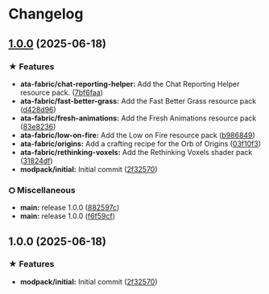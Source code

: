# Changelog

## [1.0.0](https://github.com/jjszaniszlo/aloha-to-adventures/compare/ata-fabric-v1.0.0...ata-fabric-v1.0.0) (2025-06-18)


### ★ Features

* **ata-fabric/chat-reporting-helper:** Add the Chat Reporting Helper resource pack. ([7bf6faa](https://github.com/jjszaniszlo/aloha-to-adventures/commit/7bf6faabf892bc1989a3c6b0825caf25cb18baa5))
* **ata-fabric/fast-better-grass:** Add the Fast Better Grass resource pack ([d428d96](https://github.com/jjszaniszlo/aloha-to-adventures/commit/d428d9658923a7d88c7f5c55c41e6f44374929a7))
* **ata-fabric/fresh-animations:** Add the Fresh Animations resource pack ([83e8236](https://github.com/jjszaniszlo/aloha-to-adventures/commit/83e8236abe4d74677d694b8ea243bb673cf5181f))
* **ata-fabric/low-on-fire:** Add the Low on Fire resource pack ([b986849](https://github.com/jjszaniszlo/aloha-to-adventures/commit/b986849b6296ed4b35413a0ac36784065faa76ad))
* **ata-fabric/origins:** Add a crafting recipe for the Orb of Origins ([03f10f3](https://github.com/jjszaniszlo/aloha-to-adventures/commit/03f10f3f36724f0e2798652157ca1c2cf175cfe6))
* **ata-fabric/rethinking-voxels:** Add the Rethinking Voxels shader pack ([31824df](https://github.com/jjszaniszlo/aloha-to-adventures/commit/31824dfedfd7c5d82ee7ba5c20facdc46165f203))
* **modpack/initial:** Initial commit ([2f32570](https://github.com/jjszaniszlo/aloha-to-adventures/commit/2f3257047e78b013442d4b61994cd6f34ea7c063))


### ⛭ Miscellaneous

* **main:** release 1.0.0 ([882597c](https://github.com/jjszaniszlo/aloha-to-adventures/commit/882597c9e6ac3cb9677d667a4104f225a33e7363))
* **main:** release 1.0.0 ([f6f59cf](https://github.com/jjszaniszlo/aloha-to-adventures/commit/f6f59cf8f7949a015d1ddfaf7d842320b80d3a87))

## 1.0.0 (2025-06-18)


### ★ Features

* **modpack/initial:** Initial commit ([2f32570](https://github.com/jjszaniszlo/aloha-to-adventures/commit/2f3257047e78b013442d4b61994cd6f34ea7c063))
